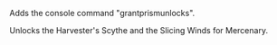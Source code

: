 Adds the console command "grantprismunlocks".

Unlocks the Harvester's Scythe and the Slicing Winds for Mercenary.